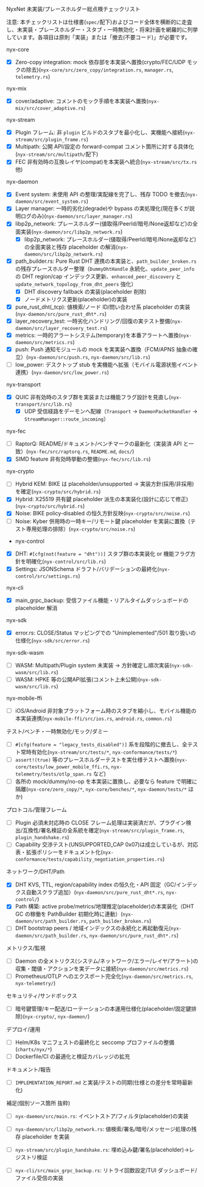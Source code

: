 NyxNet 未実装/プレースホルダー総点検チェックリスト

注意: 本チェックリストは仕様書(`spec/`配下)およびコード全体を横断的に走査し、未実装・プレースホルダー・スタブ・一時無効化・将来計画を網羅的に列挙しています。各項目は原則「実装」または「撤去(不要コード)」が必要です。

nyx-core
- [x] Zero-copy integration: mock 依存部を本実装へ置換(crypto/FEC/UDP モックの除去)(`nyx-core/src/zero_copy/integration.rs`, `manager.rs`, `telemetry.rs`)

nyx-mix
- [x] cover/adaptive: コメントのモック手順を本実装へ置換(`nyx-mix/src/cover_adaptive.rs`)

nyx-stream
- [x] Plugin フレーム: 非 `plugin` ビルドのスタブを最小化し、実機能へ接続(`nyx-stream/src/plugin_frame.rs`)
- [x] Multipath: 公開 API/設定の forward-compat コメント箇所に対する具体化(`nyx-stream/src/multipath/`配下)
- [x] FEC 非有効時の互換レイヤ(compat)を本実装へ統合(`nyx-stream/src/tx.rs` 他)

nyx-daemon
- [x] Event system: 未使用 API の整理/実配線を完了し、残存 TODO を撤去(`nyx-daemon/src/event_system.rs`)
- [x] Layer manager: 一時的劣化(degrade)や bypass の実処理化(現在多くが説明ログのみ)(`nyx-daemon/src/layer_manager.rs`)
- [x] libp2p_network: プレースホルダー(値取得/PeerId/暗号/None返却など)の全面実装(`nyx-daemon/src/libp2p_network.rs`)
  - [x] libp2p_network: プレースホルダー(値取得/PeerId/暗号/None返却など)の全面実装と残存 placeholder の解消(`nyx-daemon/src/libp2p_network.rs`)
- [x] path_builder.rs: Pure Rust DHT 連携の本実装と、`path_builder_broken.rs` の残存プレースホルダー整理（`DummyDhtHandle` 永続化、`update_peer_info` の DHT region/cap インデックス更新、`enhanced_peer_discovery` と `update_network_topology_from_dht_peers` 強化）
  - [x] DHT discovery fallback の実装(placeholder 削除)
  - [x] ノードメトリクス更新(placeholder)の実装
- [x] pure_rust_dht(_tcp): 値検索/ノード ID/問い合わせ系 placeholder の実装(`nyx-daemon/src/pure_rust_dht*.rs`)
- [x] layer_recovery_test: 一時劣化ハンドリング/回復の実テスト整備(`nyx-daemon/src/layer_recovery_test.rs`)
 - [x] metrics: 一時的アラートシステム(temporary)を本番アラートへ置換(`nyx-daemon/src/metrics.rs`)
 - [x] push: Push 通知モジュールの mock を実実装へ置換（FCM/APNS 抽象の確立）(`nyx-daemon/src/push.rs`, `nyx-daemon/src/lib.rs`)
 - [ ] low_power: デスクトップ stub を実機能へ拡張（モバイル電源状態イベント連携）(`nyx-daemon/src/low_power.rs`)

nyx-transport
- [x] QUIC 非有効時のスタブ群を実装または機能フラグ設計を見直し(`nyx-transport/src/lib.rs`)
  - [x] UDP 受信経路をデーモンへ配線（`Transport` → `DaemonPacketHandler` → `StreamManager::route_incoming`）

nyx-fec
- [ ] RaptorQ: README/ドキュメント/ベンチマークの最新化（実装済 API と一致）(`nyx-fec/src/raptorq.rs`, `README.md`, `docs/`)
- [x] SIMD feature 非有効時挙動の整備(`nyx-fec/src/lib.rs`)

nyx-crypto
- [ ] Hybrid KEM: BIKE は placeholder/unsupported → 実装方針(採用/非採用)を確定(`nyx-crypto/src/hybrid.rs`)
- [x] Hybrid: X25519 共有鍵 placeholder 派生の本実装化(設計に応じて修正)(`nyx-crypto/src/hybrid.rs`)
- [x] Noise: BIKE policy-disabled の恒久方針反映(`nyx-crypto/src/noise.rs`)
 - [ ] Noise: Kyber 併用時の一時キー/リモート鍵 placeholder を実装に置換（テスト専用処理の排除）(`nyx-crypto/src/noise.rs`)

- nyx-control
- [x] DHT: `#[cfg(not(feature = "dht"))]` スタブ群の本実装化 or 機能フラグ方針を明確化(`nyx-control/src/lib.rs`)
- [x] Settings: JSONSchema ドラフト/バリデーションの最終化(`nyx-control/src/settings.rs`)

nyx-cli
- [x] main_grpc_backup: 受信ファイル機能・リアルタイムダッシュボードの placeholder 解消

nyx-sdk
- [x] error.rs: CLOSE/Status マッピングでの "Unimplemented"/501 取り扱いの仕様化(`nyx-sdk/src/error.rs`)

nyx-sdk-wasm
- [ ] WASM: Multipath/Plugin system 未実装 → 方針確定し順次実装(`nyx-sdk-wasm/src/lib.rs`)
- [ ] WASM: HPKE 等の公開API拡張(コメント上未公開)(`nyx-sdk-wasm/src/lib.rs`)

nyx-mobile-ffi
- [ ] iOS/Android 非対象プラットフォーム時のスタブを縮小し、モバイル機能の本実装連携(`nyx-mobile-ffi/src/ios.rs`, `android.rs`, `common.rs`)

テスト/ベンチ・一時無効化/モック/ダミー
- [ ] `#[cfg(feature = "legacy_tests_disabled")]` 系を段階的に撤去し、全テスト常時有効化(`nyx-stream/src/tests/*`, `nyx-conformance/tests/*`)
- [ ] `assert!(true)` 等のプレースホルダーテストを実仕様テストへ置換(`nyx-core/tests/low_power_mobile_ffi.rs`, `nyx-telemetry/tests/otlp_span.rs` など)
- [ ] 各所の mock/dummy/no-op を本実装に置換し、必要なら feature で明確に隔離(`nyx-core/zero_copy/*`, `nyx-core/benches/*`, `nyx-daemon/tests/*` ほか)

プロトコル/管理フレーム
- [ ] Plugin 必須未対応時の CLOSE フレーム処理は実装済だが、プラグイン検出/互換性/署名検証の全系統を確定(`nyx-stream/src/plugin_frame.rs`, `plugin_handshake.rs`)
- [ ] Capability 交渉テスト(UNSUPPORTED_CAP 0x07)は成立しているが、対応表・拡張ポリシーをドキュメント化(`nyx-conformance/tests/capability_negotiation_properties.rs`)

ネットワーク/DHT/Path
- [x] DHT KVS, TTL, region/capability index の恒久化・API 固定（GC/インデックス自動スクラブ追加）(`nyx-daemon/src/pure_rust_dht*.rs`, `nyx-control/`)
- [x] Path 構築: active probe/metrics/地理推定(placeholder)の本実装化（DHT GC の稼働を PathBuilder 初期化時に連動）(`nyx-daemon/src/path_builder.rs`, `path_builder_broken.rs`)
 - [ ] DHT bootstrap peers / 地域インデックスの永続化と再起動復元(`nyx-daemon/src/path_builder.rs`, `nyx-daemon/src/pure_rust_dht*.rs`)

メトリクス/監視
- [ ] Daemon の全メトリクス(システム/ネットワーク/エラー/レイヤ/アラート)の収集・閾値・アクションを実データに接続(`nyx-daemon/src/metrics.rs`)
- [ ] Prometheus/OTLP へのエクスポート完全化(`nyx-daemon/src/metrics.rs`, `nyx-telemetry/`)

セキュリティ/サンドボックス
- [ ] 暗号鍵管理/キー配送/ローテーションの本運用仕様化(placeholder/固定鍵排除)(`nyx-crypto/`, `nyx-daemon/`)

デプロイ/運用
- [ ] Helm/K8s マニフェストの最終化と seccomp プロファイルの整備(`charts/nyx/*`)
- [ ] Dockerfile/CI の最適化と検証カバレッジの拡充

ドキュメント/報告
- [ ] `IMPLEMENTATION_REPORT.md` と実装/テストの同期(仕様との差分を常時最新化)

補足(個別ソース箇所 抜粋)
  - [ ] `nyx-daemon/src/main.rs`: イベントストア/フィルタ(placeholder)の実装
 - [ ] `nyx-daemon/src/libp2p_network.rs`: 値検索/署名/暗号/メッセージ処理の残存 placeholder を実装
- [ ] `nyx-stream/src/plugin_handshake.rs`: 埋め込み鍵/署名(placeholder)→レジストリ検証
- [ ] `nyx-cli/src/main_grpc_backup.rs`: リトライ回数設定/TUI ダッシュボード/ファイル受信の実装

